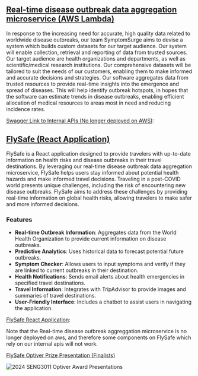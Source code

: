 ## [Real-time disease outbreak data aggregation microservice (AWS Lambda)](https://app.swaggerhub.com/apis/jacquelinie/SymptomSurge/2.0.0#/)
In response to the increasing need for accurate, high quality data related to worldwide disease outbreaks, our team SymptomSurge aims to devise a system which builds custom datasets for our target audience. Our system will enable collection, retrieval and reporting of data from trusted sources. Our target audience are health organizations and departments, as well as scientific/medical research institutions. Our comprehensive datasets will be tailored to suit the needs of our customers, enabling them to make informed and accurate decisions and strategies.
Our software aggregates data from trusted resources to provide real-time insights into the emergence and spread of diseases. This will help identify outbreak hotspots, in hopes that the software can estimate trends in disease outbreaks, enabling efficient allocation of medical resources to areas most in need and reducing incidence rates.

[Swagger Link to Internal APIs (No longer deployed on AWS)](https://app.swaggerhub.com/apis/jacquelinie/SymptomSurge/2.0.0#/):

## [FlySafe (React Application)](https://symptom-surge-frontend.vercel.app)
FlySafe is a React application designed to provide travelers with up-to-date information on health risks and disease outbreaks in their travel destinations. By leveraging our real-time disease outbreak data aggregation microservice, FlySafe helps users stay informed about potential health hazards and make informed travel decisions. 
Traveling in a post-COVID world presents unique challenges, including the risk of encountering new disease outbreaks. FlySafe aims to address these challenges by providing real-time information on global health risks, allowing travelers to make safer and more informed decisions.

### Features
- **Real-time Outbreak Information**: Aggregates data from the World Health Organization to provide current information on disease outbreaks.
- **Predictive Analytics**: Uses historical data to forecast potential future outbreaks.
- **Symptom Checker**: Allows users to input symptoms and verify if they are linked to current outbreaks in their destination.
- **Health Notifications**: Sends email alerts about health emergencies in specified travel destinations.
- **Travel Information**: Integrates with TripAdvisor to provide images and summaries of travel destinations.
- **User-Friendly Interface**: Includes a chatbot to assist users in navigating the application.

[FlySafe React Application](https://symptom-surge-frontend.vercel.app):

Note that the Real-time disease outbreak aggreggation microservice is no longer deployed on aws, and therefore some components on FlySafe which rely on our internal apis will not work.

[FlySafe Optiver Prize Presentation (Finalists)](https://www.canva.com/design/DAGCqhEXOyA/7TFvWsJzYfsDjRiJNbqdxA/edit?utm_content=DAGCqhEXOyA&utm_campaign=designshare&utm_medium=link2&utm_source=sharebutton)

![2024 SENG3011 Optiver Award Presentations](https://github.com/user-attachments/assets/de5b2fbc-1181-449c-befb-e57e407abc4d)
